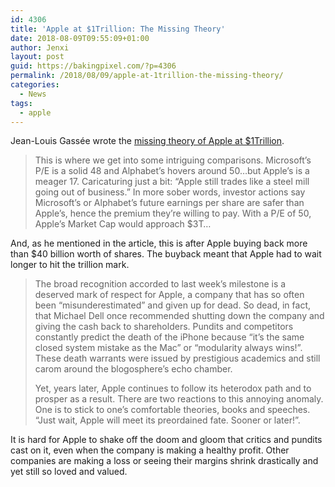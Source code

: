 ```yaml
---
id: 4306
title: 'Apple at $1Trillion: The Missing Theory'
date: 2018-08-09T09:55:09+01:00
author: Jenxi
layout: post
guid: https://bakingpixel.com/?p=4306
permalink: /2018/08/09/apple-at-1trillion-the-missing-theory/
categories:
  - News
tags:
  - apple
---
```

Jean-Louis Gassée wrote the  [missing theory of Apple at $1Trillion](https://mondaynote.com/apple-at-1trillion-the-missing-theory-6f6e58db4786).

> This is where we get into some intriguing comparisons. Microsoft’s P/E is a solid 48 and Alphabet’s hovers around 50…but Apple’s is a meager 17. Caricaturing just a bit: “Apple still trades like a steel mill going out of business.” In more sober words, investor actions say Microsoft’s or Alphabet’s future earnings per share are safer than Apple’s, hence the premium they’re willing to pay. With a P/E of 50, Apple’s Market Cap would approach $3T… 

And, as he mentioned in the article, this is after Apple buying back more than $40 billion worth of shares. The buyback meant that Apple had to wait longer to hit the trillion mark.

> The broad recognition accorded to last week’s milestone is a deserved mark of respect for Apple, a company that has so often been “misunderestimated” and given up for dead. So dead, in fact, that Michael Dell once recommended shutting down the company and giving the cash back to shareholders. Pundits and competitors constantly predict the death of the iPhone because “it’s the same closed system mistake as the Mac” or “modularity always wins!”. These death warrants were issued by prestigious academics and still carom around the blogosphere’s echo chamber.
> 
> Yet, years later, Apple continues to follow its heterodox path and to prosper as a result. There are two reactions to this annoying anomaly. One is to stick to one’s comfortable theories, books and speeches. “Just wait, Apple will meet its preordained fate. Sooner or later!”. 

It is hard for Apple to shake off the doom and gloom that critics and pundits cast on it, even when the company is making a healthy profit. Other companies are making a loss or seeing their margins shrink drastically and yet still so loved and valued.